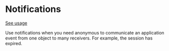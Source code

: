 # Notifications
[See usage](https://github.com/asalom/Cocoa-Design-Patterns-in-Swift/tree/master/DesignPatterns/DesignPatternsTests/Decoupling/Notifications)

Use notifications when you need anonymous to communicate an application event from one object to many receivers. For example, the session has expired.